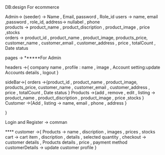 DB:design For ecommerce


Admin-> (seeder) -> Name , Email, password , Role_id 
users -> name, email ,password , role_id, address-> nullabel , phone  
products -> product_name , product_discription , product_image , price ,stocks  
orders ->  product_id , product_name , product_image, products_price, customer_name , customer_email , customer_address , price , totalCount , Date status 



pages -> 
******For Admin

headers ->{
 company name ,
  profile :   name , image ,  Account setting:update Accounts details , logout
 }

sideBar->{
orders ->{product_id , product_name , product_image, products_price, customer_name , customer_email , customer_address , price , totalCount , Date status }
Products ->{add , remove , edit , listing  ->  product_name , product_discription , product_image , price ,stocks  }
 Customer ->{Add , listing -> name, email , phone , address }

}


Login and Register -> comman


**** customer ->{
Products -> name , discription , images , prices , stocks 
cart -> cart item , discription ,  details , selected quantity , 
checkout ->  customer details , Products details , price , payment method
customerDetails -> update customer profile
}



